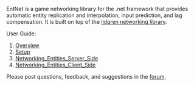 EntNet is a game networking library for the .net framework that provides automatic entity replication and interpolation, input prediction, and lag compensation. It is built on top of the [lidgren networking library](http://code.google.com/p/lidgren-network-gen3/).

User Guide:
  1. [Overview](Overview.md)
  1. [Setup](Setup.md)
  1. [Networking\_Entities\_Server\_Side](Networking_Entities_Server_Side.md)
  1. [Networking\_Entities\_Client\_Side](Networking_Entities_Client_Side.md)

Please post questions, feedback, and suggestions in the [forum](https://groups.google.com/forum/?fromgroups#!forum/entnet).